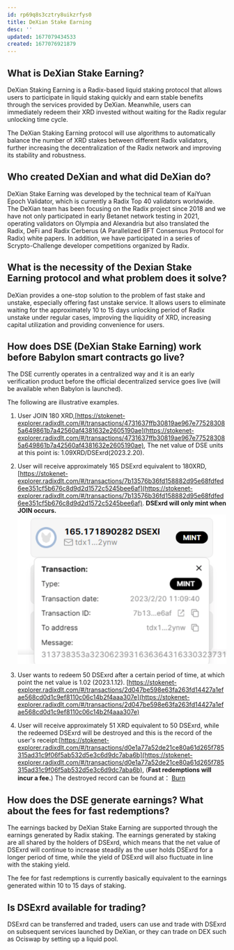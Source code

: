 ```yaml
---
id: rp69q8s3cztry8uikzrfys0
title: DeXian Stake Earning
desc: ''
updated: 1677079434533
created: 1677076921879
---
```




## What is DeXian Stake Earning?

DeXian Staking Earning is a Radix-based liquid staking protocol that allows users to participate in liquid staking quickly and earn stable benefits through the services provided by DeXian. Meanwhile, users can immediately redeem their XRD invested without waiting for the Radix regular unlocking time cycle.

The DeXian Staking Earning protocol will use algorithms to automatically balance the number of XRD stakes between different Radix validators, further increasing the decentralization of the Radix network and improving its stability and robustness.

## Who created DeXian and what did DeXian do?

DeXian Stake Earning was developed by the technical team of KaiYuan Epoch Validator, which is currently a Radix Top 40 validators worldwide. The DeXian team has been focusing on the Radix project since 2018 and we have not only participated in early Betanet network testing in 2021, operating validators on Olympia and Alexandria but also translated the Radix, DeFi and Radix Cerberus (A Parallelized BFT Consensus Protocol for Radix) white papers. In addition, we have participated in a series of Scrypto-Challenge developer competitions organized by Radix.

## What is the necessity of the Dexian Stake Earning protocol and what problem does it solve?

DeXian provides a one-stop solution to the problem of fast stake and unstake, especially offering fast unstake service. It allows users to eliminate waiting for the approximately 10 to 15 days unlocking period of Radix unstake under regular cases, improving the liquidity of XRD, increasing capital utilization and providing convenience for users.

## How does DSE (DeXian Stake Earning) work before Babylon smart contracts go live?

The DSE currently operates in a centralized way and it is an early verification product before the official decentralized service goes live (will be available when Babylon is launched).

The following are illustrative examples.

1. User JOIN 180 XRD,[https://stokenet-explorer.radixdlt.com/#/transactions/4731637ffb30819ae967e775283085a649861b7a42560af4381632e2605190ae](https://stokenet-explorer.radixdlt.com/#/transactions/4731637ffb30819ae967e775283085a649861b7a42560af4381632e2605190ae), The net value of DSE units at this point is: 1.09XRD/DSExrd(2023.2.20).

2. User will receive approximately 165 DSExrd equivalent to 180XRD,[https://stokenet-explorer.radixdlt.com/#/transactions/7b13576b36fd158882d95e68fdfed6ee351cf5b676c8d9d2d1572c5245bee6af](https://stokenet-explorer.radixdlt.com/#/transactions/7b13576b36fd158882d95e68fdfed6ee351cf5b676c8d9d2d1572c5245bee6af). **DSExrd will only mint when JOIN occurs.**
![mint](assets/images/mint.png)

3. User wants to redeem 50 DSExrd after a certain period of time, at which point the net value is 1.02 (2023.1.12). [https://stokenet-explorer.radixdlt.com/#/transactions/2d047be598e63fa263fd14427a1efae568cd0d1c9ef8110c06c14b2f4aaa307e](https://stokenet-explorer.radixdlt.com/#/transactions/2d047be598e63fa263fd14427a1efae568cd0d1c9ef8110c06c14b2f4aaa307e)

4. User will receive approximately 51 XRD equivalent to 50 DSExrd, while the redeemed DSExrd will be destroyed and this is the record of the user's receipt:[https://stokenet-explorer.radixdlt.com/#/transactions/d0e1a77a52de21ce80a61d265f785315ad31c9f06f5ab532d5e3c6d9dc7aba6b](https://stokenet-explorer.radixdlt.com/#/transactions/d0e1a77a52de21ce80a61d265f785315ad31c9f06f5ab532d5e3c6d9dc7aba6b), (**Fast redemptions will incur a fee.**) The destroyed record can be found at：
[Burn](
https://stokenet-explorer.radixdlt.com/#/transactions/f0fa8ea84e9c18f719cdc23c5303fe2bdadd42333171c8b92c5a2d6fcb2a3814)

## How does the DSE generate earnings? What about the fees for fast redemptions?

The earnings backed by DeXian Stake Earning are supported through the earnings generated by Radix staking. The earnings generated by staking are all shared by the holders of DSExrd, which means that the net value of DSExrd will continue to increase steadily as the user holds DSExrd for a longer period of time, while the yield of DSExrd will also fluctuate in line with the staking yield.

The fee for fast redemptions is currently basically equivalent to the earnings generated within 10 to 15 days of staking.

## Is DSExrd available for trading?

DSExrd can be transferred and traded, users can use and trade with DSExrd on subsequent services launched by DeXian, or they can trade on DEX such as Ociswap by setting up a liquid pool.

